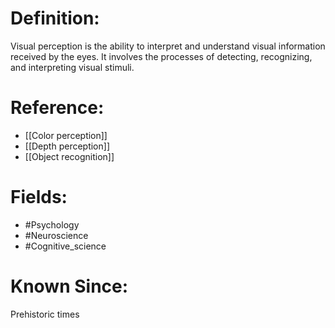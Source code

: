 

# Definition:
Visual perception is the ability to interpret and understand visual information received by the eyes. It involves the processes of detecting, recognizing, and interpreting visual stimuli.

# Reference:
- [[Color perception]]
- [[Depth perception]]
- [[Object recognition]]

# Fields: 
- #Psychology
- #Neuroscience
- #Cognitive_science

# Known Since:
Prehistoric times

